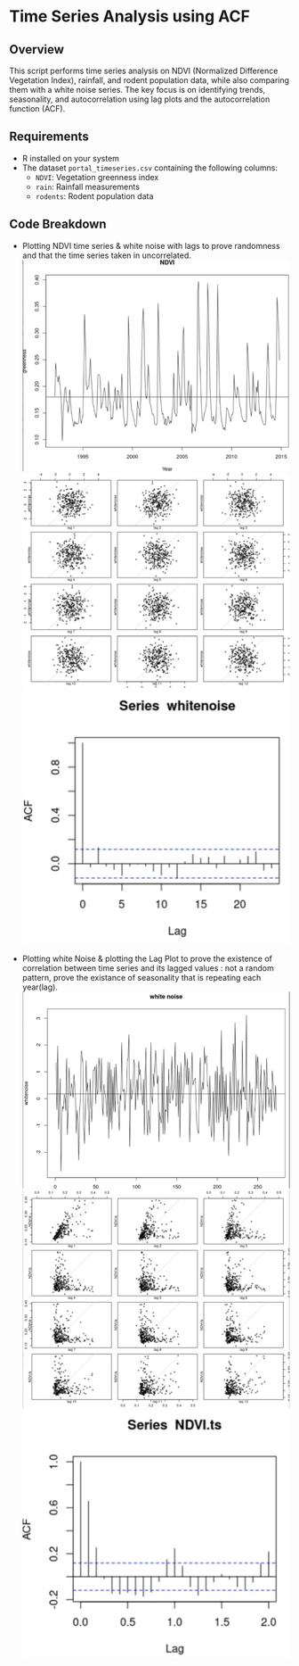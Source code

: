 # Time Series Analysis using ACF

## Overview
This script performs time series analysis on NDVI (Normalized Difference Vegetation Index), rainfall, and rodent population data, while also comparing them with a white noise series. The key focus is on identifying trends, seasonality, and autocorrelation using lag plots and the autocorrelation function (ACF).

## Requirements
- R installed on your system
- The dataset `portal_timeseries.csv` containing the following columns:
  - `NDVI`: Vegetation greenness index
  - `rain`: Rainfall measurements
  - `rodents`: Rodent population data

## Code Breakdown

- Plotting NDVI time series & white noise with lags to prove randomness and that the time series taken in uncorrelated.
![alt text](image.png)
![alt text](image-2.png)
![alt text](image-5.png)

- Plotting white Noise & plotting the Lag Plot to prove the existence of correlation between time series and its lagged values : not a random pattern, prove the existance of seasonality that is repeating each year(lag).
![alt text](image-1.png)
![alt text](image-3.png)
![alt text](image-4.png)